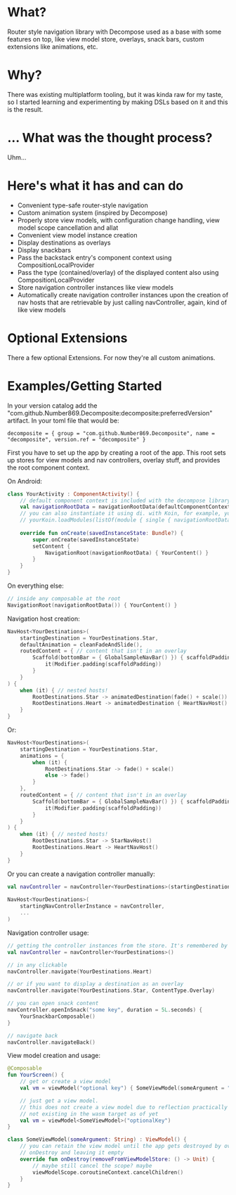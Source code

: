 # What?
Router style navigation library with Decompose used as a base with some features on top, like view model store, overlays, snack bars, custom extensions like animations, etc.

# Why?
There was existing multiplatform tooling, but it was kinda raw for my taste, so I started learning and experimenting by making DSLs based on it and this is the result.

# ... What was the thought process?
Uhm...

# Here's what it has and can do
- Convenient type-safe router-style navigation
- Custom animation system (inspired by Decompose)
- Properly store view models, with configuration change handling, view model scope cancellation and allat
- Convenient view model instance creation
- Display destinations as overlays 
- Display snackbars 
- Pass the backstack entry's component context using CompositionLocalProvider
- Pass the type (contained/overlay) of the displayed content also using CompositionLocalProvider 
- Store navigation controller instances like view models
- Automatically create navigation controller instances upon the creation of nav hosts that are retrievable by just calling navController, again, kind of like view models

# Optional Extensions
There a few optional Extensions. For now they're all custom animations.

# Examples/Getting Started
In your version catalog add the "com.github.Number869.Decomposite:decomposite:preferredVersion" artifact. In your toml file that would be:
```
decomposite = { group = "com.github.Number869.Decomposite", name = "decomposite", version.ref = "decomposite" }
```

First you have to set up the app by creating a root of the app. This root sets up stores for view models and nav controllers, overlay stuff, and provides the root component context.

On Android:
```kotlin
class YourActivity : ComponentActivity() {
    // default component context is included with the decompose library
    val navigationRootData = navigationRootData(defaultComponentContext())
    // you can also instantiate it using di. with Koin, for example, you'd do:
    // yourKoin.loadModules(listOf(module { single { navigationRootData } })) 
    
    override fun onCreate(savedInstanceState: Bundle?) {
    	super.onCreate(savedInstanceState)
        setContent {
            NavigationRoot(navigationRootData) { YourContent() }
        }
    }
}
```

On everything else:
```kotlin
// inside any composable at the root
NavigationRoot(navigationRootData()) { YourContent() }
```

Navigation host creation:
```kotlin
NavHost<YourDestinations>(
    startingDestination = YourDestinations.Star,
    defaultAnimation = cleanFadeAndSlide(),
    routedContent = { // content that isn't in an overlay
        Scaffold(bottomBar = { GlobalSampleNavBar() }) { scaffoldPadding ->
            it(Modifier.padding(scaffoldPadding))
        }
    }
) {
    when (it) { // nested hosts!
        RootDestinations.Star -> animatedDestination(fade() + scale()) { StarNavHost() }
        RootDestinations.Heart -> animatedDestination { HeartNavHost() }
    }
}
```

Or:
```kotlin
NavHost<YourDestinations>(
    startingDestination = YourDestinations.Star,
    animations = {
        when (it) { 
            RootDestinations.Star -> fade() + scale()
            else -> fade()
        }
    },
    routedContent = { // content that isn't in an overlay
        Scaffold(bottomBar = { GlobalSampleNavBar() }) { scaffoldPadding ->
            it(Modifier.padding(scaffoldPadding))
        }
    }
) {
    when (it) { // nested hosts!
        RootDestinations.Star -> StarNavHost()
        RootDestinations.Heart -> HeartNavHost()
    }
}
```

Or you can create a navigation controller manually:
```kotlin
val navController = navController<YourDestinations>(startingDestination = YourDestinations.Star)
    
NavHost<YourDestinations>(
    startingNavControllerInstance = navController,
    ...
)
```

Navigation controller usage:
```kotlin
// getting the controller instances from the store. It's remembered by default
val navController = navController<YourDestinations>()

// in any clickable
navController.navigate(YourDestinations.Heart)

// or if you want to display a destination as an overlay
navController.navigate(YourDestinations.Star, ContentType.Overlay)

// you can open snack content
navController.openInSnack("some key", duration = 5L.seconds) {
    YourSnackbarComposable()
}

// navigate back
navController.navigateBack()
```

View model creation and usage:
```kotlin
@Composable
fun YourScreen() {
    // get or create a view model
    val vm = viewModel("optional key") { SomeViewModel(someArgument = "some text") }

    // just get a view model. 
    // this does not create a view model due to reflection practically
    // not existing in the wasm target as of yet
    val vm = viewModel<SomeViewModel>("optionalKey")
}

class SomeViewModel(someArgument: String) : ViewModel() {
    // you can retain the view model until the app gets destroyed by overriding 
    // onDestroy and leaving it empty
    override fun onDestroy(removeFromViewModelStore: () -> Unit) {
        // maybe still cancel the scope? maybe
        viewModelScope.coroutineContext.cancelChildren()
    }
}
```
